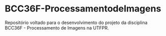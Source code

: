 # BCC36F-ProcessamentodeImagens
Repositório voltado para o desenvolvimento do projeto da disciplina BCC36F - Processamento de Imagens na UTFPR.
